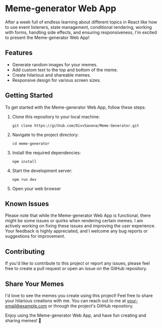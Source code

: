 # Meme-generator Web App

After a week full of endless learning about different topics in React like how to use event listeners, state management, conditional rendering, working with forms, handling side effects, and ensuring responsiveness, I'm excited to present the Meme-generator Web App!

## Features

- Generate random images for your memes.
- Add custom text to the top and bottom of the meme.
- Create hilarious and shareable memes.
- Responsive design for various screen sizes.

## Getting Started

To get started with the Meme-generator Web App, follow these steps:

1. Clone this repository to your local machine:

   ```
   git clone https://github.com/DivvSaxena/Meme-Generator.git
   ```

2. Navigate to the project directory:

   ```
   cd meme-generator
   ```

3. Install the required dependencies:

   ```
   npm install
   ```

4. Start the development server:

   ```
   npm run dev
   ```

5. Open your web browser 

## Known Issues

Please note that while the Meme-generator Web App is functional, there might be some issues or quirks when rendering certain memes. I am actively working on fixing these issues and improving the user experience. Your feedback is highly appreciated, and I welcome any bug reports or suggestions for improvement.

## Contributing

If you'd like to contribute to this project or report any issues, please feel free to create a pull request or open an issue on the GitHub repository.

## Share Your Memes

I'd love to see the memes you create using this project! Feel free to share your hilarious creations with me. You can reach out to me at [your-email@example.com](mailto:saxenadivv@gmail.com) or through the project's GitHub repository.

Enjoy using the Meme-generator Web App, and have fun creating and sharing memes! 🎉
